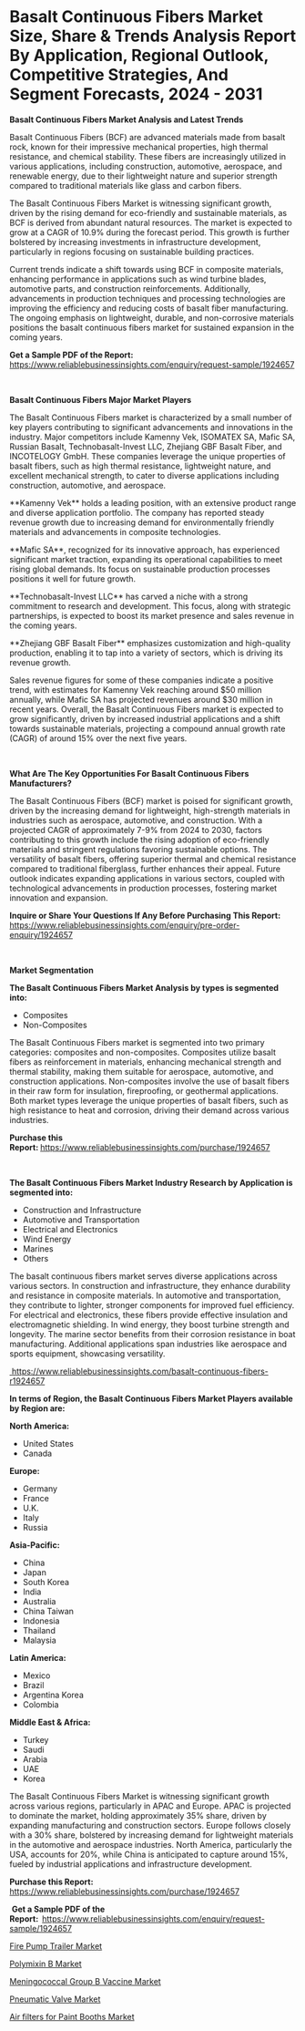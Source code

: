 <p><h1>Basalt Continuous Fibers Market Size, Share & Trends Analysis Report By Application, Regional Outlook, Competitive Strategies, And Segment Forecasts, 2024 - 2031</h1></p><p><strong>Basalt Continuous Fibers Market Analysis and Latest Trends</strong></p>
<p><p>Basalt Continuous Fibers (BCF) are advanced materials made from basalt rock, known for their impressive mechanical properties, high thermal resistance, and chemical stability. These fibers are increasingly utilized in various applications, including construction, automotive, aerospace, and renewable energy, due to their lightweight nature and superior strength compared to traditional materials like glass and carbon fibers.</p><p>The Basalt Continuous Fibers Market is witnessing significant growth, driven by the rising demand for eco-friendly and sustainable materials, as BCF is derived from abundant natural resources. The market is expected to grow at a CAGR of 10.9% during the forecast period. This growth is further bolstered by increasing investments in infrastructure development, particularly in regions focusing on sustainable building practices.</p><p>Current trends indicate a shift towards using BCF in composite materials, enhancing performance in applications such as wind turbine blades, automotive parts, and construction reinforcements. Additionally, advancements in production techniques and processing technologies are improving the efficiency and reducing costs of basalt fiber manufacturing. The ongoing emphasis on lightweight, durable, and non-corrosive materials positions the basalt continuous fibers market for sustained expansion in the coming years.</p></p>
<p><strong>Get a Sample PDF of the Report:&nbsp;</strong> <a href="https://www.reliablebusinessinsights.com/enquiry/request-sample/1924657?utm_campaign=1138&utm_medium=2&utm_source=Github&utm_content=ia&utm_term=24102024&utm_id=basalt-continuous-fibers">https://www.reliablebusinessinsights.com/enquiry/request-sample/1924657</a></p>
<p>&nbsp;</p>
<p><strong>Basalt Continuous Fibers Major Market Players</strong></p>
<p><p>The Basalt Continuous Fibers market is characterized by a small number of key players contributing to significant advancements and innovations in the industry. Major competitors include Kamenny Vek, ISOMATEX SA, Mafic SA, Russian Basalt, Technobasalt-Invest LLC, Zhejiang GBF Basalt Fiber, and INCOTELOGY GmbH. These companies leverage the unique properties of basalt fibers, such as high thermal resistance, lightweight nature, and excellent mechanical strength, to cater to diverse applications including construction, automotive, and aerospace.</p><p>**Kamenny Vek** holds a leading position, with an extensive product range and diverse application portfolio. The company has reported steady revenue growth due to increasing demand for environmentally friendly materials and advancements in composite technologies. </p><p>**Mafic SA**, recognized for its innovative approach, has experienced significant market traction, expanding its operational capabilities to meet rising global demands. Its focus on sustainable production processes positions it well for future growth.</p><p>**Technobasalt-Invest LLC** has carved a niche with a strong commitment to research and development. This focus, along with strategic partnerships, is expected to boost its market presence and sales revenue in the coming years.</p><p>**Zhejiang GBF Basalt Fiber** emphasizes customization and high-quality production, enabling it to tap into a variety of sectors, which is driving its revenue growth.</p><p>Sales revenue figures for some of these companies indicate a positive trend, with estimates for Kamenny Vek reaching around $50 million annually, while Mafic SA has projected revenues around $30 million in recent years. Overall, the Basalt Continuous Fibers market is expected to grow significantly, driven by increased industrial applications and a shift towards sustainable materials, projecting a compound annual growth rate (CAGR) of around 15% over the next five years.</p></p>
<p>&nbsp;</p>
<p><strong>What Are The Key Opportunities For Basalt Continuous Fibers Manufacturers?</strong></p>
<p><p>The Basalt Continuous Fibers (BCF) market is poised for significant growth, driven by the increasing demand for lightweight, high-strength materials in industries such as aerospace, automotive, and construction. With a projected CAGR of approximately 7-9% from 2024 to 2030, factors contributing to this growth include the rising adoption of eco-friendly materials and stringent regulations favoring sustainable options. The versatility of basalt fibers, offering superior thermal and chemical resistance compared to traditional fiberglass, further enhances their appeal. Future outlook indicates expanding applications in various sectors, coupled with technological advancements in production processes, fostering market innovation and expansion.</p></p>
<p><strong>Inquire or Share Your Questions If Any Before Purchasing This Report:</strong> <a href="https://www.reliablebusinessinsights.com/enquiry/pre-order-enquiry/1924657?utm_campaign=1138&utm_medium=2&utm_source=Github&utm_content=ia&utm_term=24102024&utm_id=basalt-continuous-fibers">https://www.reliablebusinessinsights.com/enquiry/pre-order-enquiry/1924657</a></p>
<p>&nbsp;</p>
<p><strong>Market Segmentation</strong></p>
<p><strong>The Basalt Continuous Fibers Market Analysis by types is segmented into:</strong></p>
<p><ul><li>Composites</li><li>Non-Composites</li></ul></p>
<p><p>The Basalt Continuous Fibers market is segmented into two primary categories: composites and non-composites. Composites utilize basalt fibers as reinforcement in materials, enhancing mechanical strength and thermal stability, making them suitable for aerospace, automotive, and construction applications. Non-composites involve the use of basalt fibers in their raw form for insulation, fireproofing, or geothermal applications. Both market types leverage the unique properties of basalt fibers, such as high resistance to heat and corrosion, driving their demand across various industries.</p></p>
<p><strong>Purchase this Report:&nbsp;</strong><a href="https://www.reliablebusinessinsights.com/purchase/1924657?utm_campaign=1138&utm_medium=2&utm_source=Github&utm_content=ia&utm_term=24102024&utm_id=basalt-continuous-fibers">https://www.reliablebusinessinsights.com/purchase/1924657</a></p>
<p>&nbsp;</p>
<p><strong>The Basalt Continuous Fibers Market Industry Research by Application is segmented into:</strong></p>
<p><ul><li>Construction and Infrastructure</li><li>Automotive and Transportation</li><li>Electrical and Electronics</li><li>Wind Energy</li><li>Marines</li><li>Others</li></ul></p>
<p><p>The basalt continuous fibers market serves diverse applications across various sectors. In construction and infrastructure, they enhance durability and resistance in composite materials. In automotive and transportation, they contribute to lighter, stronger components for improved fuel efficiency. For electrical and electronics, these fibers provide effective insulation and electromagnetic shielding. In wind energy, they boost turbine strength and longevity. The marine sector benefits from their corrosion resistance in boat manufacturing. Additional applications span industries like aerospace and sports equipment, showcasing versatility.</p></p>
<p><a href="https://www.reliablebusinessinsights.com/basalt-continuous-fibers-r1924657?utm_campaign=1138&utm_medium=2&utm_source=Github&utm_content=ia&utm_term=24102024&utm_id=basalt-continuous-fibers">&nbsp;https://www.reliablebusinessinsights.com/basalt-continuous-fibers-r1924657</a></p>
<p><strong>In terms of Region, the Basalt Continuous Fibers Market Players available by Region are:</strong></p>
<p>
    <p> <strong> North America: </strong>
        <ul>
            <li>United States</li>
            <li>Canada</li>
        </ul>
        </p> 
    <p> <strong> Europe: </strong>
        <ul>
            <li>Germany</li>
            <li>France</li>
            <li>U.K.</li>
            <li>Italy</li>
            <li>Russia</li>
        </ul>
        </p> 
    <p> <strong> Asia-Pacific: </strong>
        <ul>
            <li>China</li>
            <li>Japan</li>
            <li>South Korea</li>
            <li>India</li>
            <li>Australia</li>
            <li>China Taiwan</li>
            <li>Indonesia</li>
            <li>Thailand</li>
            <li>Malaysia</li>
        </ul>
        </p> 
    <p> <strong> Latin America: </strong>
        <ul>
            <li>Mexico</li>
            <li>Brazil</li>
            <li>Argentina Korea</li>
            <li>Colombia</li>
        </ul>
        </p> 
    <p> <strong> Middle East & Africa: </strong>
        <ul>
            <li>Turkey</li>
            <li>Saudi</li>
            <li>Arabia</li>
            <li>UAE</li>
            <li>Korea</li>
        </ul>
    </p>
    </p>
<p><p>The Basalt Continuous Fibers Market is witnessing significant growth across various regions, particularly in APAC and Europe. APAC is projected to dominate the market, holding approximately 35% share, driven by expanding manufacturing and construction sectors. Europe follows closely with a 30% share, bolstered by increasing demand for lightweight materials in the automotive and aerospace industries. North America, particularly the USA, accounts for 20%, while China is anticipated to capture around 15%, fueled by industrial applications and infrastructure development.</p></p>
<p><strong>Purchase this Report: </strong><a href="https://www.reliablebusinessinsights.com/purchase/1924657?utm_campaign=1138&utm_medium=2&utm_source=Github&utm_content=ia&utm_term=24102024&utm_id=basalt-continuous-fibers">https://www.reliablebusinessinsights.com/purchase/1924657</a></p>
<p>&nbsp;<strong>Get a Sample PDF of the Report:&nbsp;&nbsp;</strong><a href="https://www.reliablebusinessinsights.com/enquiry/request-sample/1924657?utm_campaign=1138&utm_medium=2&utm_source=Github&utm_content=ia&utm_term=24102024&utm_id=basalt-continuous-fibers">https://www.reliablebusinessinsights.com/enquiry/request-sample/1924657</a></p>
<p><strong></strong></p>
<p><p><a href="https://issuu.com/reportprime-2/docs/fire-pump-trailer-market-size-2030._39a0df1e59cfaa?utm_campaign=1138&utm_medium=2&utm_source=Github&utm_content=ia&utm_term=24102024&utm_id=basalt-continuous-fibers">Fire Pump Trailer Market</a></p><p><a href="https://www.linkedin.com/pulse/strategic-roadmap-global-polymixin-b-market-insights-opportunities-9s64e?utm_campaign=1138&utm_medium=2&utm_source=Github&utm_content=ia&utm_term=24102024&utm_id=basalt-continuous-fibers">Polymixin B Market</a></p><p><a href="https://www.linkedin.com/pulse/meningococcal-group-b-vaccine-market-size-share-analysis-jjv6e?utm_campaign=1138&utm_medium=2&utm_source=Github&utm_content=ia&utm_term=24102024&utm_id=basalt-continuous-fibers">Meningococcal Group B Vaccine Market</a></p><p><a href="https://issuu.com/reportprime-2/docs/pneumatic-valve-market-size-2030.pp_6a81db6587a2c7?utm_campaign=1138&utm_medium=2&utm_source=Github&utm_content=ia&utm_term=24102024&utm_id=basalt-continuous-fibers">Pneumatic Valve Market</a></p><p><a href="https://github.com/mynearvphamillwd7/Market-Research-Report-List-1/blob/main/air-filters-for-paint-booths-market.md?utm_campaign=1138&utm_medium=2&utm_source=Github&utm_content=ia&utm_term=24102024&utm_id=basalt-continuous-fibers">Air filters for Paint Booths Market</a></p></p>